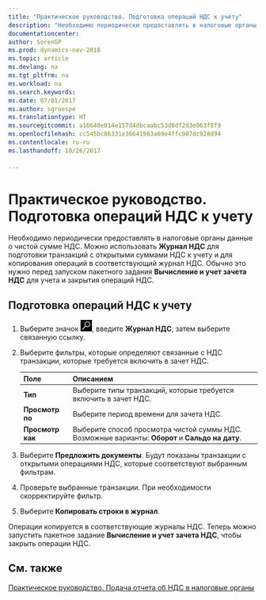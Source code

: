 ```yaml
---
title: "Практическое руководство. Подготовка операций НДС к учету"
description: "Необходимо периодически предоставлять в налоговые органы данные о чистой сумме НДС. Можно использовать **Журнал НДС** для подготовки транзакций с открытыми суммами НДС к учету и для копирования операций в соответствующий журнал НДС."
documentationcenter: 
author: SorenGP
ms.prod: dynamics-nav-2018
ms.topic: article
ms.devlang: na
ms.tgt_pltfrm: na
ms.workload: na
ms.search.keywords: 
ms.date: 07/01/2017
ms.author: sgroespe
ms.translationtype: HT
ms.sourcegitcommit: a16640e014e157d4dbcaabc53d0df2d3e063f8f9
ms.openlocfilehash: cc545bc86331e36641983a69e4ffc907dc928d94
ms.contentlocale: ru-ru
ms.lasthandoff: 10/26/2017

---
```

# <a name="how-to-prepare-vat-entries-for-posting"></a>Практическое руководство. Подготовка операций НДС к учету
Необходимо периодически предоставлять в налоговые органы данные о чистой сумме НДС. Можно использовать **Журнал НДС** для подготовки транзакций с открытыми суммами НДС к учету и для копирования операций в соответствующий журнал НДС. Обычно это нужно перед запуском пакетного задания **Вычисление и учет зачета НДС** для учета и закрытия операций НДС.  

## <a name="to-prepare-vat-entries-for-posting"></a>Подготовка операций НДС к учету  

1.  Выберите значок ![Поиск страницы или отчета](../../media/ui-search/search_small.png "Значок поиска страницы или отчета"), введите **Журнал НДС**, затем выберите связанную ссылку.  
2.  Выберите фильтры, которые определяют связанные с НДС транзакции, которые требуется включить в зачет НДС.  

    |Поле|Описанием|  
    |---------------------------------|---------------------------------------|  
    |**Тип**|Выберите типы транзакций, которые требуется включить в зачет НДС.|  
    |**Просмотр по**|Выберите период времени для зачета НДС.|  
    |**Просмотр как**|Выберите способ просмотра чистой суммы НДС. Возможные варианты: **Оборот** и **Сальдо на дату**.|  

3.  Выберите **Предложить документы**. Будут показаны транзакции с открытыми операциями НДС, которые соответствуют выбранным фильтрам.  
4.  Проверьте выбранные транзакции. При необходимости скорректируйте фильтр.  
5.  Выберите **Копировать строки в журнал**.  

Операции копируется в соответствующие журналы НДС. Теперь можно запустить пакетное задание **Вычисление и учет зачета НДС**, чтобы закрыть операции НДС.  

## <a name="see-also"></a>См. также  
 [Практическое руководство. Подача отчета об НДС в налоговые органы](../../finance-how-report-vat.md)


